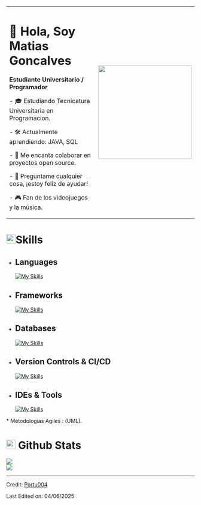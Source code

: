 <table>
  <tr>
    <td>
      <h1>👋 Hola, Soy Matias Goncalves</h1>
      <p><strong>Estudiante Universitario / Programador</strong></p>
      <p>- 🎓 Estudiando Tecnicatura Universitaria en Programacion.</p>
      <p>- 🛠️ Actualmente aprendiendo: JAVA, SQL</p>
      <p>  - 🤝 Me encanta colaborar en proyectos open source.</p>
      <p>  - 💬 Preguntame cualquier cosa, ¡estoy feliz de ayudar! </p>
      <p>  - 🎮 Fan de los videojuegos y la música. </p>
</p>
    </td>
    <td>
      <img src="https://media4.giphy.com/media/v1.Y2lkPTc5MGI3NjExMnA5MnVkcTk5bWx0d2htZnpzaGJxdDFlMHB5OTg5b3dwNGgweXozcSZlcD12MV9pbnRlcm5hbF9naWZfYnlfaWQmY3Q9Zw/sMaW02wUllmFi/giphy.gif" width="250" height="250">
    </td>
  </tr>
</table>




# <img src="https://media2.giphy.com/media/QssGEmpkyEOhBCb7e1/giphy.gif?cid=ecf05e47a0n3gi1bfqntqmob8g9aid1oyj2wr3ds3mg700bl&rid=giphy.gif" width ="25"><b>Skills</b>


- ## Languages
    [![My Skills](https://skillicons.dev/icons?i=java,javascript,python,html,css&perline=5)](https://skillicons.dev)

- ## Frameworks
    [![My Skills](https://skillicons.dev/icons?i=bootstrap&perline=1)](https://skillicons.dev)

- ## Databases     
    [![My Skills](https://skillicons.dev/icons?i=mysql&perline=1)](https://skillicons.dev)
    
    

- ## Version Controls & CI/CD
    [![My Skills](https://skillicons.dev/icons?i=github,docker,ansible,powershell&perline=5)](https://skillicons.dev)


- ## IDEs & Tools
    [![My Skills](https://skillicons.dev/icons?i=vscode,debian,discord,linux,windows&perline=5)](https://skillicons.dev)
    

\* Metodologias Agiles : (UML).
# <img src="https://media.giphy.com/media/iY8CRBdQXODJSCERIr/giphy.gif" width="25"> <b>Github Stats</b>

![](https://github-readme-streak-stats.herokuapp.com/?user=Portu004&theme=dracula&hide_border=true)<br/>
![](https://github-readme-stats.vercel.app/api/top-langs/?username=Portu004&theme=dracula&hide_border=true&include_all_commits=true&count_private=true&layout=compact)

------
Credit: [Portu004](https://github.com/Portu004)

Last Edited on: 04/06/2025
